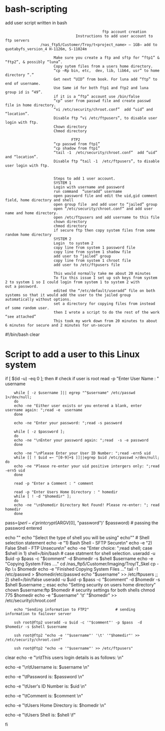 # bash-scripting
add user script written in bash

                                                ftp account creation
                                    Instructions to add user account to ftp servers
                    /nas_ftp5/Customer/Troy/t<project_name> – 1GB– add to quotabyfs_version_4 H-1126m, S-11024m
                    
                          Make sure you create a ftp and sftp for “ftp1” & “ftp2”, & possibly “luna”.
                          Copy sytem files from a users home directory. 
                          “cp –Rp bin, etc,  dev, lib, lib64, usr” to home directory “.”
                          Get next “UID” from book. For luna add “ftp” to end of username.
                          Use Same id for both ftp1 and ftp2 and luna group id is “49”.
                          if it is a “ftp” account use /bin/false
                          “cp” user from passwd file and create passwd file in home directory.
                          “vi /etc/security/chroot.conf”  add “uid” and “location”.
                          Disable ftp “vi /etc/ftpusers”, to disable user login with ftp.
                          Chown directory
                          Chmod directory

                                  FTP2
                          “cp passwd from ftp1”
                          “cp shadow from ftp1”
                          “tail -1  /etc/security/chroot.conf”  add “uid” and “location”.
                          Disable ftp “tail -1  /etc/ftpusers”, to disable user login with ftp.


                          Steps to add 1 user account.
                          SYSTEM 1
                          Login with username and password 
                          run command  “useradd” username
                          open password file and edit the uid,gid comment field, home directory and shell
                          open group file  and add user to “jailed” group
                          open “/etc/security/chroot.conf” and add user name and home directory.
                          open /etc/ftpusers and add username to this file
                          chown directory
                          chmod directory
                          if secure ftp then copy system files from some random home directory 
                          SYSTEM 2
                          Login  to system 2
                          copy line from system 1 password file 
                          copy line from system 1 shadow file
                          add user to “jailed” group
                          copy line from system 1 chroot file 
                          add user to /etc/ftpusers file

                          This would normally take me about 20 minutes
                          To fix this issue I set up ssh keys from system 2 to system 1 so I could login from system 1 to system 2 with                             out a password.
                          edited the “/etc/default/useradd” file on both systems so that it would add the user to the jailed group                                 automatically without options.
                          set a directory for copying files from instead of some random user.
                          then I wrote a script to do the rest of the work “see attached”
                          This took my work down from 20 minutes to about 6 minutes for secure and 2 minutes for un-secure






#!/bin/bash 
clear
# Script to add a user to this Linux system
if [ $(id -u) -eq 0 ]; then                                     # check if user is root
        read -p "Enter User Name : " username

        while [ -z $username ]|| egrep "^$username" /etc/passwd  1>/dev/null;
        do
        echo -ne "Either user exists or you entered a blank, enter username again: ";read -e  username
        done

        echo -ne "Enter your password: ";read -s password

        while [ -z $password ];
        do
        echo -ne "\nEnter your password again: ";read  -s -e password
        done

        echo -ne "\nPlease Enter your User ID Number: ";read -ern5 uid
        while [[ ! $uid =~ ^[0-9]+$ ]]||egrep $uid /etc/passwd >/dev/null; do
        echo -ne "Please re-enter your uid positive intergers only: ";read -ern5 uid
        done

        read -p "Enter a Comment : " comment

        read -p "Enter Users Home Directory : " homedir
        while [ ! -d "$homedir" ];
        do
        echo -ne "\n$homedir Directory Not Found! Please re-enter: "; read homedir
        done        

pass=$(perl -e 'print crypt($ARGV[0], "password")' $password) # passing the password entered

echo ""
                echo "Select the type of shell you will be using"
echo""
                        # Shell selection statement
echo -e "1) Bash Shell - SFTP Secure\n" 
echo -e "2) False Shell - FTP Unsecure\n"
echo -ne "Enter choice: ";read shell;
case $shell in
1)
        shell=/bin/bash              # case statment for shell selection.
        useradd -u $uid -p $pass -c "$comment" -d $homedir -s $shell $username
        echo -e "Copying System Files ...."
        cd /nas_ftp5/Customer/Imaging/Troy/T_Skel
        cp -Rp `ls` $homedir
        echo -e "Finished Copying System Files ..."
        tail -1 /etc/passwd > $homedir/etc/passwd
        echo "$username" >> /etc/ftpusers
        ;;
2)
        shell=/bin/false
        useradd -u $uid -p $pass -c "$comment" -d $homedir -s $shell $username
        ;;
esac
        echo "Setting security on users home directory"
        chown $username:ftp $homedir         # security settings for both shells
        chmod 775 $homedir
        echo -e "$username" '\t' "$homedir" >> /etc/security/chroot.conf

        echo "Sending information to FTP2"            # sending information to failover server
        
        ssh root@ftp2 useradd -u $uid -c '"$comment"' -p $pass  -d $homedir -s $shell $username
        
        ssh root@ftp2 "echo -e '"$username"' '\t' '"$homedir"' >> /etc/security/chroot.conf"
        
        ssh root@ftp2 "echo -e '"$username"' >> /etc/ftpusers"
        
        
clear
echo -e "\n\tThis users login details is as follows: \n"

echo -e "\n\tUsername is: $username \n"

echo -e "\tPassword is: $password \n"

echo -e "\tUser's ID Number is: $uid \n"

echo -e "\tComment is: $comment \n"

echo -e "\tUsers Home Directory is: $homedir \n"

echo -e "\tUsers Shell is: $shell \f"

fi
